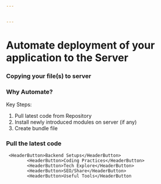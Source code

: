 ```yaml
---


---
```


<h1 id="automate-deployment-of-your-application-to-the-server">Automate deployment of your application to the Server</h1>
<h3 id="copying-your-files-to-server">Copying your file(s) to server</h3>
<h3 id="why-automate">Why Automate?</h3>
<p>Key Steps:</p>
<ol>
<li>Pull latest code from Repository</li>
<li>Install newly introduced modules on server (if any)</li>
<li>Create bundle file</li>
</ol>
<h3 id="pull-the-latest-code">Pull the latest code</h3>
<pre><code>	&lt;HeaderButton&gt;Backend Setups&lt;/HeaderButton&gt;
        &lt;HeaderButton&gt;Coding Practices&lt;/HeaderButton&gt;
        &lt;HeaderButton&gt;Tech Explore&lt;/HeaderButton&gt;
        &lt;HeaderButton&gt;SEO/Share&lt;/HeaderButton&gt;
        &lt;HeaderButton&gt;Useful Tools&lt;/HeaderButton
</code></pre>

